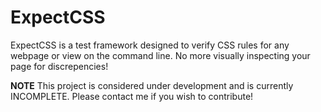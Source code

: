ExpectCSS
=========

ExpectCSS is a test framework designed to verify CSS rules for any webpage or view on the command line.  No more visually inspecting your page for discrepencies!

**NOTE** This project is considered under development and is currently INCOMPLETE.  Please contact me if you wish to contribute!
